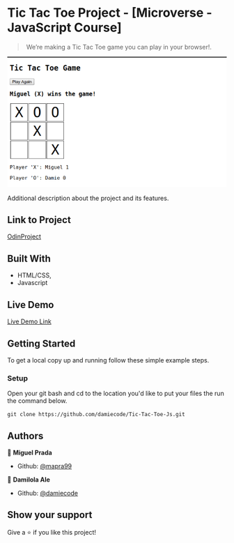 # Tic Tac Toe Project - [Microverse - JavaScript Course]

> ​ We’re making a Tic Tac Toe game you can play in your browser!.

![screenshot](TicTacToe.png )

Additional description about the project and its features.

## Link to Project
[OdinProject](https://www.theodinproject.com/courses/javascript/lessons/tic-tac-toe-javascript)

## Built With

- HTML/CSS,
- Javascript

## Live Demo

[Live Demo Link](https://rawcdn.githack.com/damiecode/Tic-Tac-Toe-Js/feature/Tic-Tac-Toe/index.html )


## Getting Started

To get a local copy up and running follow these simple example steps.

### Setup

Open your git bash and cd to the location you'd like to put your files the run the command below.

```console
git clone https://github.com/damiecode/Tic-Tac-Toe-Js.git
```

## Authors

👤 **Miguel Prada**

- Github: [@mapra99](https://github.com/mapra99)

👤 **Damilola Ale**

- Github: [@damiecode](https://github.com/damiecode)


## Show your support

Give a ⭐️ if you like this project!

